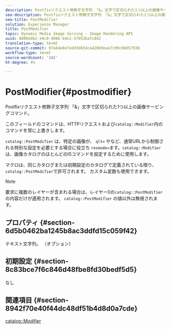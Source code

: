 ```yaml
---
description: Postfixリクエスト修飾子文字列 「&」文字で区切られた1つ以上の画像サービングコマンド。
seo-description: Postfixリクエスト修飾子文字列 「&」文字で区切られた1つ以上の画像サービングコマンド。
seo-title: PostModifier
solution: Experience Manager
title: PostModifier
topic: Dynamic Media Image Serving - Image Rendering API
uuid: 8800a9b2-e9c0-498b-b4e1-37952ba7c842
translation-type: tm+mt
source-git-commit: 97a84e8e7edd3d834ca42069eae7c09c00d57938
workflow-type: tm+mt
source-wordcount: '141'
ht-degree: 4%

---
```



# PostModifier{#postmodifier}

Postfixリクエスト修飾子文字列 「&amp;」文字で区切られた1つ以上の画像サービングコマンド。

このフィールドのコマンドは、HTTPリクエストおよび`catalog::Modifier`内のコマンドを常に上書きします。

`catalog::PostModifier` は、特定の画像が、 `qlt=` やなど、通常URLから制御される特別な設定を必要とする場合に役立ち `resmode=`ます。`catalog::Modifier` は、画像カタログのほとんどのISコマンドを設定するために使用します。

マクロは、同じカタログまたは初期設定のカタログで定義されている限り、`catalog::PostModifier`で許可されます。 カスタム変数も使用できます。

>[!NOTE]
>
>要求に複数のレイヤーが含まれる場合は、レイヤー0の`catalog::PostModifier`の内容だけが適用されます。 `catalog::PostModifier` の値以外は無視されます。

## プロパティ {#section-6d5b0462ba1245b8ac3ddfd15c059f42}

テキスト文字列。 （オプション）

## 初期設定 {#section-8c83bce7f6c846d48fbe8fd30bedf5d5}

なし

## 関連項目 {#section-8942f70e40f44dc48df51b4d8d0a7cde}

[catalog::Modifier](../../../../../../is-api/image-catalog/image-serving-api-ref/c-image-catalog-reference/c-image-svg-data-reference/c-image-data-reference/r-modifier-cat.md#reference-d2c6884b3a2248fab81a112d27969834)
